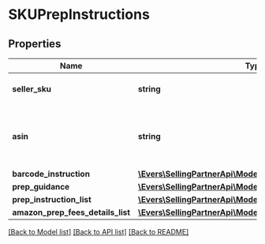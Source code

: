 # SKUPrepInstructions

## Properties
Name | Type | Description | Notes
------------ | ------------- | ------------- | -------------
**seller_sku** | **string** | The seller SKU of the item. | [optional] 
**asin** | **string** | The Amazon Standard Identification Number (ASIN) of the item. | [optional] 
**barcode_instruction** | [**\Evers\SellingPartnerApi\Model\BarcodeInstruction**](BarcodeInstruction.md) |  | [optional] 
**prep_guidance** | [**\Evers\SellingPartnerApi\Model\PrepGuidance**](PrepGuidance.md) |  | [optional] 
**prep_instruction_list** | [**\Evers\SellingPartnerApi\Model\PrepInstructionList**](PrepInstructionList.md) |  | [optional] 
**amazon_prep_fees_details_list** | [**\Evers\SellingPartnerApi\Model\AmazonPrepFeesDetailsList**](AmazonPrepFeesDetailsList.md) |  | [optional] 

[[Back to Model list]](../README.md#documentation-for-models) [[Back to API list]](../README.md#documentation-for-api-endpoints) [[Back to README]](../README.md)


